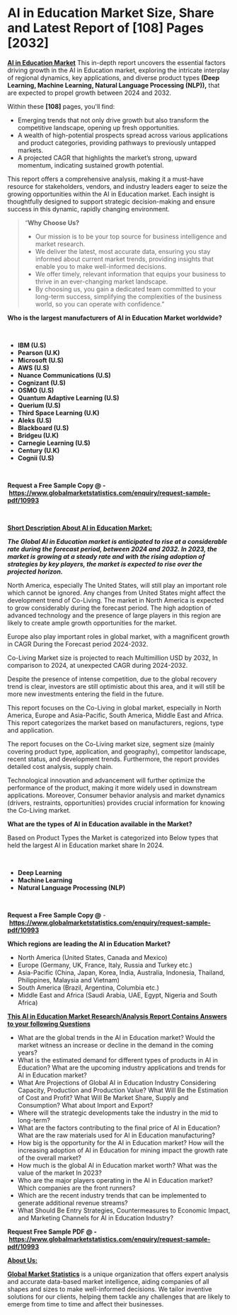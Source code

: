<h1>AI in Education Market Size, Share and Latest Report of [108] Pages [2032]</h1>
<p><a href="https://www.globalmarketstatistics.com/market-reports/ai-in-education-market-10993"><strong>AI in Education Market</strong></a> This in-depth report uncovers the essential factors driving growth in the AI in Education market, exploring the intricate interplay of regional dynamics, key applications, and diverse product types <strong>(Deep Learning, Machine Learning, Natural Language Processing (NLP)),</strong> that are expected to propel growth between 2024 and 2032.</p>
<p>Within these <strong>[108]</strong> pages, you'll find:</p>
<ul>
<li>Emerging trends that not only drive growth but also transform the competitive landscape, opening up fresh opportunities.</li>
<li>A wealth of high-potential prospects spread across various applications and product categories, providing pathways to previously untapped markets.</li>
<li>A projected CAGR that highlights the market&rsquo;s strong, upward momentum, indicating sustained growth potential.</li>
</ul>
<p>This report offers a comprehensive analysis, making it a must-have resource for stakeholders, vendors, and industry leaders eager to seize the growing opportunities within the AI in Education market. Each insight is thoughtfully designed to support strategic decision-making and ensure success in this dynamic, rapidly changing environment.</p>
<blockquote class="">
<p>&ldquo;<strong>Why Choose Us? </strong></p>
<ul>
<li>Our mission is to be your top source for business intelligence and market research.</li>
<li>We deliver the latest, most accurate data, ensuring you stay informed about current market trends, providing insights that enable you to make well-informed decisions.</li>
<li>We offer timely, relevant information that equips your business to thrive in an ever-changing market landscape.</li>
<li>By choosing us, you gain a dedicated team committed to your long-term success, simplifying the complexities of the business world, so you can operate with confidence.&rdquo;</li>
</ul>
</blockquote>
<p><strong>Who is the largest manufacturers of AI in Education Market worldwide?</strong></p>
<p>&nbsp;</p>
<ul>
<li><strong>IBM (U.S)</strong></li>
<li><strong>Pearson (U.K)</strong></li>
<li><strong>Microsoft (U.S)</strong></li>
<li><strong>AWS (U.S)</strong></li>
<li><strong>Nuance Communications (U.S)</strong></li>
<li><strong>Cognizant (U.S)</strong></li>
<li><strong>OSMO (U.S)</strong></li>
<li><strong>Quantum Adaptive Learning (U.S)</strong></li>
<li><strong>Querium (U.S)</strong></li>
<li><strong>Third Space Learning (U.K)</strong></li>
<li><strong>Aleks (U.S)</strong></li>
<li><strong>Blackboard (U.S)</strong></li>
<li><strong>Bridgeu (U.K)</strong></li>
<li><strong>Carnegie Learning (U.S)</strong></li>
<li><strong>Century (U.K)</strong></li>
<li><strong>Cognii (U.S)</strong></li>
</ul>
<p>&nbsp;</p>
<p><strong>Request a Free Sample Copy @ -&nbsp;</strong><a href="https://www.globalmarketstatistics.com/enquiry/request-sample-pdf/10993"><strong>https://www.globalmarketstatistics.com/enquiry/request-sample-pdf/10993</strong></a></p>
<p>&nbsp;</p>
<p><strong><u>Short Description About AI in Education Market:</u></strong></p>
<p><strong><em>The Global AI in Education market is anticipated to rise at a considerable rate during the forecast period, between 2024 and 2032. In 2023, the market is growing at a steady rate and with the rising adoption of strategies by key players, the market is expected to rise over the projected horizon.</em></strong></p>
<p>North America, especially The United States, will still play an important role which cannot be ignored. Any changes from United States might affect the development trend of Co-Living. The market in North America is expected to grow considerably during the forecast period. The high adoption of advanced technology and the presence of large players in this region are likely to create ample growth opportunities for the market.</p>
<p>Europe also play important roles in global market, with a magnificent growth in CAGR During the Forecast period 2024-2032.</p>
<p>Co-Living Market size is projected to reach Multimillion USD by 2032, In comparison to 2024, at unexpected CAGR during 2024-2032.</p>
<p>Despite the presence of intense competition, due to the global recovery trend is clear, investors are still optimistic about this area, and it will still be more new investments entering the field in the future.</p>
<p>This report focuses on the Co-Living in global market, especially in North America, Europe and Asia-Pacific, South America, Middle East and Africa. This report categorizes the market based on manufacturers, regions, type and application.</p>
<p>The report focuses on the Co-Living market size, segment size (mainly covering product type, application, and geography), competitor landscape, recent status, and development trends. Furthermore, the report provides detailed cost analysis, supply chain.</p>
<p>Technological innovation and advancement will further optimize the performance of the product, making it more widely used in downstream applications. Moreover, Consumer behavior analysis and market dynamics (drivers, restraints, opportunities) provides crucial information for knowing the Co-Living market.</p>
<p><strong>What are the types of AI in Education available in the Market?</strong></p>
<p>Based on Product Types the Market is categorized into Below types that held the largest AI in Education market share In 2024.</p>
<p>&nbsp;</p>
<ul>
<li><strong>Deep Learning</strong></li>
<li><strong>Machine Learning</strong></li>
<li><strong>Natural Language Processing (NLP)</strong></li>
</ul>
<p>&nbsp;</p>
<p><strong>Request a Free Sample Copy @</strong>&nbsp;-&nbsp;<a href="https://www.globalmarketstatistics.com/enquiry/request-sample-pdf/10993"><strong>https://www.globalmarketstatistics.com/enquiry/request-sample-pdf/10993</strong></a></p>
<p><strong>Which regions are leading the AI in Education Market?</strong></p>
<ul>
<li>North America (United States, Canada and Mexico)</li>
<li>Europe (Germany, UK, France, Italy, Russia and Turkey etc.)</li>
<li>Asia-Pacific (China, Japan, Korea, India, Australia, Indonesia, Thailand, Philippines, Malaysia and Vietnam)</li>
<li>South America (Brazil, Argentina, Columbia etc.)</li>
<li>Middle East and Africa (Saudi Arabia, UAE, Egypt, Nigeria and South Africa)</li>
</ul>
<p><strong><u>This AI in Education Market Research/Analysis Report Contains Answers to your following Questions</u></strong></p>
<ul>
<li>What are the global trends in the AI in Education market? Would the market witness an increase or decline in the demand in the coming years?</li>
<li>What is the estimated demand for different types of products in AI in Education? What are the upcoming industry applications and trends for AI in Education market?</li>
<li>What Are Projections of Global AI in Education Industry Considering Capacity, Production and Production Value? What Will Be the Estimation of Cost and Profit? What Will Be Market Share, Supply and Consumption? What about Import and Export?</li>
<li>Where will the strategic developments take the industry in the mid to long-term?</li>
<li>What are the factors contributing to the final price of AI in Education? What are the raw materials used for AI in Education manufacturing?</li>
<li>How big is the opportunity for the AI in Education market? How will the increasing adoption of AI in Education for mining impact the growth rate of the overall market?</li>
<li>How much is the global AI in Education market worth? What was the value of the market In 2023?</li>
<li>Who are the major players operating in the AI in Education market? Which companies are the front runners?</li>
<li>Which are the recent industry trends that can be implemented to generate additional revenue streams?</li>
<li>What Should Be Entry Strategies, Countermeasures to Economic Impact, and Marketing Channels for AI in Education Industry?</li>
</ul>
<p><strong>Request Free Sample PDF @ -&nbsp;</strong><a href="https://www.globalmarketstatistics.com/enquiry/request-sample-pdf/10993"><strong>https://www.globalmarketstatistics.com/enquiry/request-sample-pdf/10993</strong></a></p>
<p><strong><u>About Us:</u></strong></p>
<p><a href="https://www.globalmarketstatistics.com/"><strong>Global Market Statistics</strong></a>&nbsp;is a unique organization that offers expert analysis and accurate data-based market intelligence, aiding companies of all shapes and sizes to make well-informed decisions. We tailor inventive solutions for our clients, helping them tackle any challenges that are likely to emerge from time to time and affect their businesses.</p>